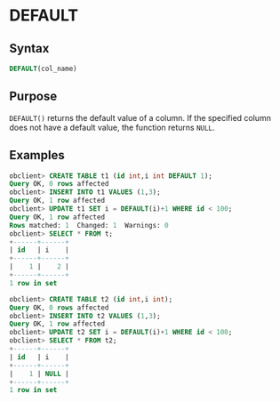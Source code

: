 # DEFAULT

## Syntax

```sql
DEFAULT(col_name)
```

## Purpose

`DEFAULT()` returns the default value of a column. If the specified column does not have a default value, the function returns `NULL`.

## Examples

```sql
obclient> CREATE TABLE t1 (id int,i int DEFAULT 1);
Query OK, 0 rows affected
obclient> INSERT INTO t1 VALUES (1,3);
Query OK, 1 row affected
obclient> UPDATE t1 SET i = DEFAULT(i)+1 WHERE id < 100;
Query OK, 1 row affected
Rows matched: 1  Changed: 1  Warnings: 0
obclient> SELECT * FROM t;
+------+------+
| id   | i    |
+------+------+
|    1 |    2 |
+------+------+
1 row in set

obclient> CREATE TABLE t2 (id int,i int);
Query OK, 0 rows affected
obclient> INSERT INTO t2 VALUES (1,3);
Query OK, 1 row affected
obclient> UPDATE t2 SET i = DEFAULT(i)+1 WHERE id < 100;
obclient> SELECT * FROM t2;
+------+------+
| id   | i    |
+------+------+
|    1 | NULL |
+------+------+
1 row in set
```

